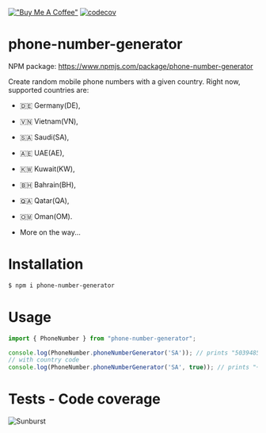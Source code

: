 [!["Buy Me A Coffee"](https://www.buymeacoffee.com/assets/img/custom_images/orange_img.png)](https://www.buymeacoffee.com/peternguyew)
[![codecov](https://codecov.io/gh/kobenguyent/phone-number-generator/branch/main/graph/badge.svg?token=2BZRBS7U27)](https://codecov.io/gh/kobenguyent/phone-number-generator)
# phone-number-generator

NPM package: https://www.npmjs.com/package/phone-number-generator

Create random mobile phone numbers with a given country.
Right now, supported countries are:
- 🇩🇪 Germany(DE),
- 🇻🇳 Vietnam(VN),
- 🇸🇦 Saudi(SA),
- 🇦🇪 UAE(AE),
- 🇰🇼 Kuwait(KW),
- 🇧🇭 Bahrain(BH),
- 🇶🇦 Qatar(QA),
- 🇴🇲 Oman(OM). 

- More on the way...

# Installation

```sh
$ npm i phone-number-generator
```

# Usage

```js
import { PhoneNumber } from "phone-number-generator";

console.log(PhoneNumber.phoneNumberGenerator('SA')); // prints "5039485900"
// with country code
console.log(PhoneNumber.phoneNumberGenerator('SA', true)); // prints "+9665039485900"
```

# Tests - Code coverage

![Sunburst](https://codecov.io/gh/kobenguyent/phone-number-generator/branch/main/graphs/sunburst.svg?token=2BZRBS7U27)
